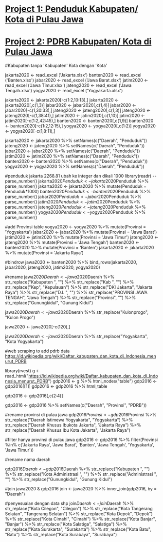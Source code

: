 # [Project 1: Penduduk Kabupaten/ Kota di Pulau Jawa](https://github.com/rifqiazhari/indonesia/blob/main/pulau_jawa)

# [Project 2: PDRB Kabupaten/ Kota di Pulau Jawa](https://github.com/rifqiazhari/indonesia/blob/main/pulau_jawa)

#Kabupaten tanpa 'Kabupaten' Kota dengan 'Kota'

jakarta2020 <- read_excel ('Jakarta.xlsx')
banten2020 <- read_excel ('Banten.xlsx')
jabar2020 <- read_excel ('Jawa Barat.xlsx')
jatim2020 <- read_excel ('Jawa Timur.xlsx')
jateng2020 <- read_excel ('Jawa Tengah.xlsx')
yogya2020 <- read_excel ('Yogyakarta.xlsx')

jakarta2020 <- jakarta2020[-c(1:2,10:13),]
jakarta2020 <- jakarta2020[,c(1,3)]
jabar2020 <- jabar2020[,c(1,4)]
jabar2020 <- jabar2020[-c(1,30:33),]
jateng2020 <- jateng2020[,c(1,3)]
jateng2020 <- jateng2020[-c(1,38:41),]
jatim2020 <- jatim2020[,c(1,10)]
jatim2020 <- jatim2020[-c(1:2,42:45),]
banten2020 <- banten2020[,c(1,9)]
banten2020 <- banten2020[-c(1:2,12:15),]
yogya2020 <- yogya2020[,c(1:2)]
yogya2020 <- yogya2020[-c(1,8:11),]

jakarta2020 <- jakarta2020 %>%
    setNames(c("Daerah", "Penduduk"))
jateng2020 <- jateng2020 %>%
    setNames(c("Daerah", "Penduduk"))
jabar2020 <- jabar2020 %>%
    setNames(c("Daerah", "Penduduk"))
jatim2020 <- jatim2020 %>%
    setNames(c("Daerah", "Penduduk"))
banten2020 <- banten2020 %>%
    setNames(c("Daerah", "Penduduk"))
yogya2020 <- yogya2020 %>%
    setNames(c("Daerah", "Penduduk"))
	
#penduduk jakarta 2268.81 ubah ke integer dan dikali 1000
library(readr) --parse_number()
jakarta2020$Penduduk <- jakarta2020$Penduduk %>%
	parse_number()
jakarta2020 <- jakarta2020 %>%
    mutate(Penduduk = Penduduk*1000)
banten2020$Penduduk <- banten2020$Penduduk %>%
    parse_number()
jabar2020$Penduduk <- jabar2020$Penduduk %>%
    parse_number()
jatim2020$Penduduk <- jatim2020$Penduduk %>%
    parse_number()
jateng2020$Penduduk <- jateng2020$Penduduk %>%
    parse_number()
yogya2020$Penduduk <- yogya2020$Penduduk %>%
    parse_number()

#add Provinsi table
yogya2020 <- yogya2020 %>%
    mutate(Provinsi = 'Yogyakarta')
jabar2020 <- jabar2020 %>%
    mutate(Provinsi = 'Jawa Barat')
jatim2020 <- jatim2020 %>%
    mutate(Provinsi = 'Jawa Timur')
jateng2020 <- jateng2020 %>%
    mutate(Provinsi = 'Jawa Tengah')
banten2020 <- banten2020 %>%
    mutate(Provinsi = 'Banten')
jakarta2020 <- jakarta2020 %>%
    mutate(Provinsi = 'Jakarta Raya')

#bindrow
jawa2020 <- banten2020 %>%
    bind_rows(jakarta2020, jabar2020, jateng2020, jatim2020, yogya2020)

#rename
jawa2020$Daerah <- jawa2020$Daerah  %>%
    str_replace("Kabupaten ", "") %>%
    str_replace("Kab ", "") %>%
    str_replace("Kep", "Kepulauan") %>%
    str_replace("DKI Jakarta", "Jakarta Raya") %>%
    str_replace("D.I. ", "") %>%
    str_replace("PROVINSI JAWA TENGAH", "Jawa Tengah") %>%
    str_replace("Provinsi", "") %>%
    str_replace("Gunungkidul", "Gunung Kidul")

jawa2020$Daerah <- jawa2020$Daerah  %>%
    str_replace("Kulonprogo", "Kulon Progo")

jawa2020 <- jawa2020[-c(120),]

jawa2020$Daerah <- jawa2020$Daerah  %>%
    str_replace("Yogyakarta", "Kota Yogyakarta")

#web scraping to add pdrb data
https://id.wikipedia.org/wiki/Daftar_kabupaten_dan_kota_di_Indonesia_menurut_PDRB

library(rvest)
g <- read_html("https://id.wikipedia.org/wiki/Daftar_kabupaten_dan_kota_di_Indonesia_menurut_PDRB")
gdp2016 <- g %>% html_nodes("table")
gdp2016 <- gdp2016[[1]]
gdp2016 <- gdp2016 %>% html_table

gdp2016 <- gdp2016[,c(2:4)]

gdp2016 <- gdp2016 %>%
    setNames(c("Daerah", "Provinsi", "PDRB"))

#rename provinsi di pulau jawa
gdp2016$Provinsi <- gdp2016$Provinsi %>%
    str_replace("Daerah Istimewa Yogyakarta", "Yogyakarta") %>%
    str_replace("Daerah Khusus Ibukota Jakarta", "Jakarta Raya") %>%
    str_replace("Daerah Khusus Ibu Kota Jakarta", "Jakarta Raya")

#filter hanya provinsi di pulau jawa
gdp2016 <- gdp2016 %>%
    filter(Provinsi %in% c('Jakarta Raya', 'Jawa Barat', 'Banten', 'Jawa Tengah', 'Yogyakarta', 'Jawa Timur'))

#rename nama daerah

gdp2016$Daerah <- gdp2016$Daerah  %>%
    str_replace("Kabupaten ", "") %>%
    str_replace("Kota Administrasi ", "") %>%
    str_replace("Administrasi ", "") %>%
    str_replace("Gunungkidul", "Gunung Kidul")
	

#join jawa2020 & gdp2016
join <- jawa2020 %>%
    inner_join(gdp2016, by = "Daerah")

#penyesuaian dengan data shp
join$Daerah <- join$Daerah %>%
    str_replace("Kota Cilegon", "Cilegon") %>%
    str_replace("Kota Tangerang Selatan", "Tangerang Selatan") %>%
    str_replace("Kota Depok", "Depok") %>%
    str_replace("Kota Cimahi", "Cimahi") %>%
    str_replace("Kota Banjar", "Banjar") %>%
    str_replace("Kota Salatiga", "Salatiga") %>%
    str_replace("Kota Surakarta", "Surakarta") %>%
    str_replace("Kota Batu", "Batu") %>%
    str_replace("Kota Surabaya", "Surabaya")
